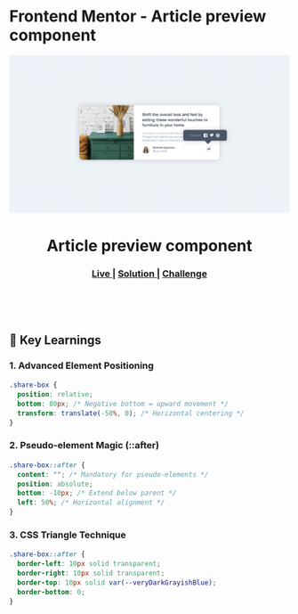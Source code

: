 # Frontend Mentor - Article preview component
<img src="https://github.com/catherineisonline/article-preview-component-frontendmentor/blob/main/images/project-preview.png?raw=true"></img>


<h1 align="center">Article preview component</h1>

<div align="center">
  <h3>
    <a href="" color="white">
      Live
    </a>
    <span> | </span>
    <a href="https://github.com/AMALK319/Article-Preview-Component">
      Solution
    </a>
   <span> | </span>
    <a href="https://www.frontendmentor.io/challenges/article-preview-component-dYBN_pYFT">
      Challenge
    </a>
  </h3>
</div>

<br>
<br>
<br>

## 🧠 Key Learnings

### 1. Advanced Element Positioning
```css
.share-box {
  position: relative;
  bottom: 80px; /* Negative bottom = upward movement */
  transform: translate(-50%, 0); /* Horizontal centering */
}

```

### 2. Pseudo-element Magic (::after)

```css
.share-box::after {
  content: ""; /* Mandatory for pseudo-elements */
  position: absolute;
  bottom: -10px; /* Extend below parent */
  left: 50%; /* Horizontal alignment */
}

```

### 3. CSS Triangle Technique

```css
.share-box::after {
  border-left: 10px solid transparent;
  border-right: 10px solid transparent;
  border-top: 10px solid var(--veryDarkGrayishBlue);
  border-bottom: 0;
}

```
